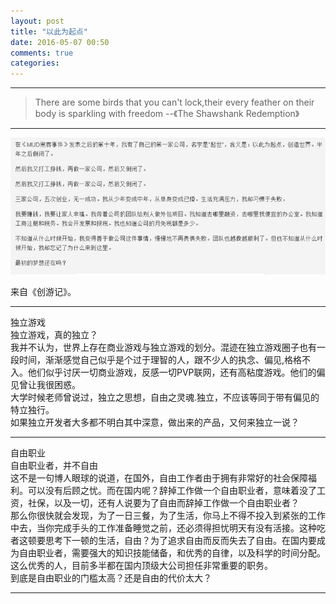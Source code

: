 ```yaml
---
layout: post
title: "以此为起点"
date: 2016-05-07 00:50
comments: true
categories: 
---
```

* * *
>There are some birds that you can't lock,their every feather on their body is
>sparkling with freedom  --《The Shawshank Redemption》

* * *
![](/images/2016/1.pic_hd.jpg)
    
来自《创游记》。
<!--more-->
* * *
独立游戏  
独立游戏，真的独立？  
我并不认为，世界上存在商业游戏与独立游戏的划分。混迹在独立游戏圈子也有一段时间，渐渐感觉自己似乎是个过于理智的人，跟不少人的执念、偏见,格格不入。他们似乎讨厌一切商业游戏，反感一切PVP联网，还有高粘度游戏。他们的偏见曾让我很困惑。  
大学时候老师曾说过，独立之思想，自由之灵魂.独立，不应该等同于带有偏见的特立独行。  
如果独立开发者大多都不明白其中深意，做出来的产品，又何来独立一说？  

* * *
自由职业  
自由职业者，并不自由  
这不是一句博人眼球的说道，在国外，自由工作者由于拥有非常好的社会保障福利。可以没有后顾之忧。而在国内呢？辞掉工作做一个自由职业者，意味着没了工资，社保，以及一切，还有人说要为了自由而辞掉工作做一个自由职业者？  
那么你很快就会发现，为了一日三餐，为了生活，你马上不得不投入到紧张的工作中去，当你完成手头的工作准备睡觉之前，还必须得担忧明天有没有活接。这种吃者这顿要思考下一顿的生活，自由？为了追求自由而反而失去了自由。在国内要成为自由职业者，需要强大的知识技能储备，和优秀的自律，以及科学的时间分配。这么优秀的人，目前多半都在国内顶级大公司担任非常重要的职务。  
到底是自由职业的门槛太高？还是自由的代价太大？  

* * *
